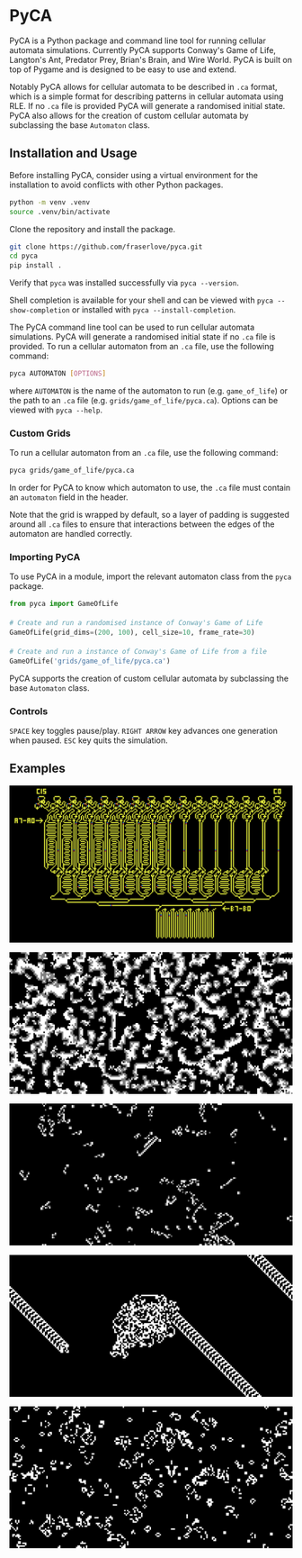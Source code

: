 # PyCA

PyCA is a Python package and command line tool for running cellular automata simulations. Currently PyCA supports Conway's Game of Life, Langton's Ant, Predator Prey, Brian's Brain, and Wire World. PyCA is built on top of Pygame and is designed to be easy to use and extend.

Notably PyCA allows for cellular automata to be described in `.ca` format, which is a simple format for describing patterns in cellular automata using RLE. If no `.ca` file is provided PyCA will generate a randomised initial state. PyCA also allows for the creation of custom cellular automata by subclassing the base `Automaton` class.

## Installation and Usage

Before installing PyCA, consider using a virtual environment for the installation to avoid conflicts with other Python packages.

```sh
python -m venv .venv
source .venv/bin/activate
```

Clone the repository and install the package.

```sh
git clone https://github.com/fraserlove/pyca.git
cd pyca
pip install .
```

Verify that `pyca` was installed successfully via `pyca --version`.

Shell completion is available for your shell and can be viewed with `pyca --show-completion` or installed with `pyca --install-completion`.

The PyCA command line tool can be used to run cellular automata simulations. PyCA will generate a randomised initial state if no `.ca` file is provided. To run a cellular automaton from an `.ca` file, use the following command:

```sh
pyca AUTOMATON [OPTIONS]
```
where `AUTOMATON` is the name of the automaton to run (e.g. `game_of_life`) or the path to an `.ca` file (e.g. `grids/game_of_life/pyca.ca`). Options can be viewed with `pyca --help`.

### Custom Grids

To run a cellular automaton from an `.ca` file, use the following command:

```sh
pyca grids/game_of_life/pyca.ca
```

In order for PyCA to know which automaton to use, the `.ca` file must contain an `automaton` field in the header.

Note that the grid is wrapped by default, so a layer of padding is suggested around all `.ca` files to ensure that interactions between the edges of the automaton are handled correctly.

### Importing PyCA

To use PyCA in a module, import the relevant automaton class from the `pyca` package.

```python
from pyca import GameOfLife

# Create and run a randomised instance of Conway's Game of Life
GameOfLife(grid_dims=(200, 100), cell_size=10, frame_rate=30)

# Create and run a instance of Conway's Game of Life from a file
GameOfLife('grids/game_of_life/pyca.ca')
```
PyCA supports the creation of custom cellular automata by subclassing the base `Automaton` class.

### Controls

`SPACE` key toggles pause/play.
`RIGHT ARROW` key advances one generation when paused.
`ESC` key quits the simulation.

## Examples

![Wire World](assets/wire_world.png)

![Predator Prey](assets/predator_prey.png)

![Brian's Brain](assets/brians_brain.png)

![Langton's Ant](assets/langtons_ant.png)

![Conway's Game of Life](assets/game_of_life.png)
